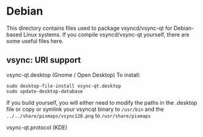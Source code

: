 
Debian
====================
This directory contains files used to package vsyncd/vsync-qt
for Debian-based Linux systems. If you compile vsyncd/vsync-qt yourself, there are some useful files here.

## vsync: URI support ##


vsync-qt.desktop  (Gnome / Open Desktop)
To install:

	sudo desktop-file-install vsync-qt.desktop
	sudo update-desktop-database

If you build yourself, you will either need to modify the paths in
the .desktop file or copy or symlink your vsyncqt binary to `/usr/bin`
and the `../../share/pixmaps/vsync128.png` to `/usr/share/pixmaps`

vsync-qt.protocol (KDE)


